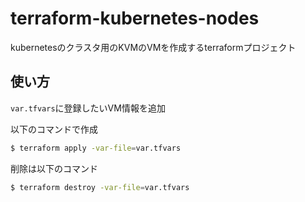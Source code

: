 # terraform-kubernetes-nodes
kubernetesのクラスタ用のKVMのVMを作成するterraformプロジェクト

## 使い方

`var.tfvars`に登録したいVM情報を追加

以下のコマンドで作成

```bash
$ terraform apply -var-file=var.tfvars
```

削除は以下のコマンド

```bash
$ terraform destroy -var-file=var.tfvars
```
